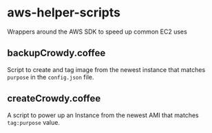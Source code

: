# aws-helper-scripts
Wrappers around the AWS SDK to speed up common EC2 uses

## backupCrowdy.coffee

Script to create and tag image from the newest instance that matches `purpose` in the `config.json` file.

## createCrowdy.coffee

A script to power up an Instance from the newest AMI that matches `tag:purpose` value.
